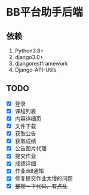 # BB平台助手后端

## 依赖
1. Python3.8+
2. django3.0+
3. djangorestframework
4. Django-API-Utils

## TODO
- [X] 登录
- [X] 课程列表
- [X] 内容详细页
- [X] 文件下载
- [X] 获取公告
- [X] 获取成绩
- [X] 公告图片代理
- [X] 提交作业
- [x] 成绩详细
- [x] 作业ddl通知
- [x] 修复提交作业太慢的问题
- [x] ~~整理一下代码，有点乱~~